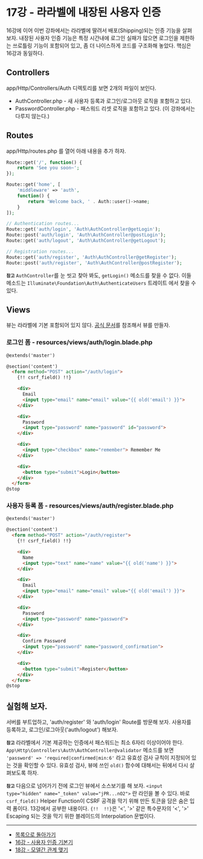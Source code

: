 # 17강 - 라라벨에 내장된 사용자 인증

16강에 이어 이번 강좌에서는 라라벨에 딸려서 배포(Shipping)되는 인증 기능을 살펴 보자. 내장된 사용자 인증 기능은 특정 시간내에 로그인 실패가 많으면 로그인을 제한하는 쓰로틀링 기능이 포함되어 있고, 좀 더 나이스하게 코드를 구조화해 놓았다. 핵심은 16강과 동일하다.

## Controllers

app/Http/Controllers/Auth 디렉토리를 보면 2개의 파일이 보인다.
- AuthController.php - 새 사용자 등록과 로그인/로그아웃 로직을 포함하고 있다.
- PasswordController.php - 패스워드 리셋 로직을 포함하고 있다. (이 강좌에서는 다루지 않는다.)

## Routes

app/Http/routes.php 를 열어 아래 내용을 추가 하자.

```php
Route::get('/', function() {
    return 'See you soon~';
});

Route::get('home', [
    'middleware' => 'auth',
    function() {
        return 'Welcome back, ' . Auth::user()->name;
    }
]);

// Authentication routes...
Route::get('auth/login', 'Auth\AuthController@getLogin');
Route::post('auth/login', 'Auth\AuthController@postLogin');
Route::get('auth/logout', 'Auth\AuthController@getLogout');

// Registration routes...
Route::get('auth/register', 'Auth\AuthController@getRegister');
Route::post('auth/register', 'Auth\AuthController@postRegister');
```

**`참고`** `AuthController`를 눈 씻고 찾아 봐도, `getLogin()` 메소드를 찾을 수 없다. 이들 메소드는 `Illuminate\Foundation\Auth\AuthenticateUsers` 트레이트 에서 찾을 수 있다.

## Views

뷰는 라라벨에 기본 포함되어 있지 않다. [공식 문서](http://laravel.com/docs/5.1/authentication#included-views)를 참조해서 뷰를 만들자.

### 로그인 폼 - resources/views/auth/login.blade.php

```html
@extends('master')

@section('content')
  <form method="POST" action="/auth/login">
    {!! csrf_field() !!}

    <div>
      Email
      <input type="email" name="email" value="{{ old('email') }}">
    </div>

    <div>
      Password
      <input type="password" name="password" id="password">
    </div>

    <div>
      <input type="checkbox" name="remember"> Remember Me
    </div>

    <div>
      <button type="submit">Login</button>
    </div>
  </form>
@stop
```

### 사용자 등록 폼 - resources/views/auth/register.blade.php

```html
@extends('master')

@section('content')
  <form method="POST" action="/auth/register">
    {!! csrf_field() !!}

    <div>
      Name
      <input type="text" name="name" value="{{ old('name') }}">
    </div>

    <div>
      Email
      <input type="email" name="email" value="{{ old('email') }}">
    </div>

    <div>
      Password
      <input type="password" name="password">
    </div>

    <div>
      Confirm Password
      <input type="password" name="password_confirmation">
    </div>

    <div>
      <button type="submit">Register</button>
    </div>
  </form>
@stop
```

## 실험해 보자.

서버를 부트업하고, 'auth/register' 와 'auth/login' Route를 방문해 보자. 사용자를 등록하고, 로그인/로그아웃('auth/logout') 해보자.

**`참고`** 라라벨에서 기본 제공하는 인증에서 패스워드는 최소 6자리 이상이어야 한다. `App\Http\Controllers\Auth\AuthController@validator` 메소드를 보면 `'password' => 'required|confirmed|min:6'` 라고 유효성 검사 규칙이 지정되어 있는 것을 확인할 수 있다. 유효성 검사, 뷰에 쓰인 `old()` 함수에 대해서는 뒤에서 다시 살펴보도록 하자.

**`참고`** 다음으로 넘어가기 전에 로그인 뷰에서 소스보기를 해 보자. `<input type="hidden" name="_token" value="jPR...nO2">` 란 라인을 볼 수 있다. 바로 `csrf_field()` Helper Function이 CSRF 공격을 막기 위해 만든 토큰을 담은 숨은 입력 폼이다. 13강에서 공부한 내용이다. `{!!  !!}`은 '<', '>' 같은 특수문자의 '&lt;', '&gt;' Escaping 되는 것을 막기 위한 블레이드의 Interpolation 문법이다.

---

- [목록으로 돌아가기](../readme.md)
- [16강 - 사용자 인증 기본기](16-authentication.md)
- [18강 - 모델간 관계 맺기](18-eloquent-relationships.md)

